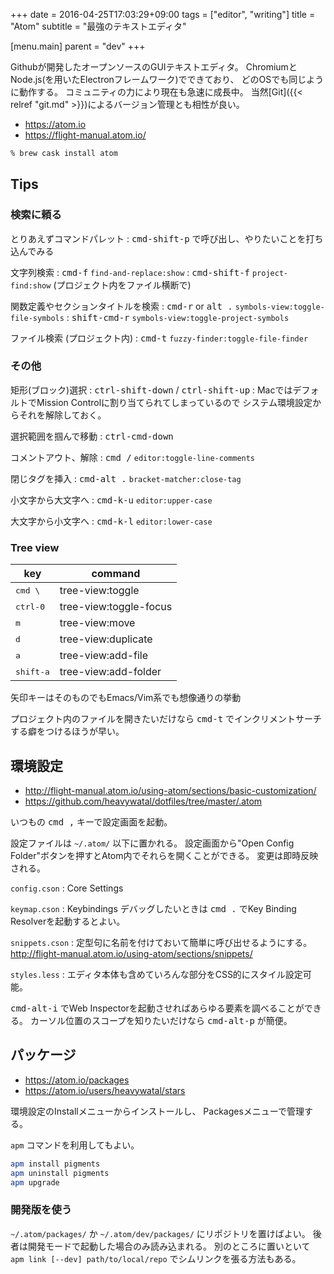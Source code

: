+++
date = 2016-04-25T17:03:29+09:00
tags = ["editor", "writing"]
title = "Atom"
subtitle = "最強のテキストエディタ"

[menu.main]
  parent = "dev"
+++

Githubが開発したオープンソースのGUIテキストエディタ。
ChromiumとNode.js(を用いたElectronフレームワーク)でできており、
どのOSでも同じように動作する。
コミュニティの力により現在も急速に成長中。
当然[Git]({{< relref "git.md" >}})によるバージョン管理とも相性が良い。

- https://atom.io
- https://flight-manual.atom.io/

```sh
% brew cask install atom
```

## Tips

### 検索に頼る

とりあえずコマンドパレット
: <kbd>cmd-shift-p</kbd> で呼び出し、やりたいことを打ち込んでみる

文字列検索
: <kbd>cmd-f</kbd> `find-and-replace:show`
: <kbd>cmd-shift-f</kbd> `project-find:show`
  (プロジェクト内をファイル横断で)

関数定義やセクションタイトルを検索
: <kbd>cmd-r</kbd> or <kbd>alt .</kbd> `symbols-view:toggle-file-symbols`
: <kbd>shift-cmd-r</kbd> `symbols-view:toggle-project-symbols`

ファイル検索 (プロジェクト内)
: <kbd>cmd-t</kbd> `fuzzy-finder:toggle-file-finder`

### その他

矩形(ブロック)選択
: <kbd>ctrl-shift-down</kbd> / <kbd>ctrl-shift-up</kbd>
: MacではデフォルトでMission Controlに割り当てられてしまっているので
  システム環境設定からそれを解除しておく。

選択範囲を掴んで移動
: <kbd>ctrl-cmd-down</kbd>

コメントアウト、解除
: <kbd>cmd /</kbd> `editor:toggle-line-comments`

閉じタグを挿入
: <kbd>cmd-alt .</kbd> `bracket-matcher:close-tag`

小文字から大文字へ
: <kbd>cmd-k-u</kbd> `editor:upper-case`

大文字から小文字へ
: <kbd>cmd-k-l</kbd> `editor:lower-case`

### Tree view

key  | command
---- | ----
<kbd>cmd \\</kbd> | tree-view:toggle
<kbd>ctrl-0</kbd> | tree-view:toggle-focus
<kbd>m</kbd> | tree-view:move
<kbd>d</kbd> | tree-view:duplicate
<kbd>a</kbd> | tree-view:add-file
<kbd>shift-a</kbd> | tree-view:add-folder

矢印キーはそのものでもEmacs/Vim系でも想像通りの挙動

プロジェクト内のファイルを開きたいだけなら
<kbd>cmd-t</kbd> でインクリメントサーチする癖をつけるほうが早い。


## 環境設定

- http://flight-manual.atom.io/using-atom/sections/basic-customization/
- https://github.com/heavywatal/dotfiles/tree/master/.atom

いつもの <kbd>cmd ,</kbd> キーで設定画面を起動。

設定ファイルは `~/.atom/` 以下に置かれる。
設定画面から"Open Config Folder"ボタンを押すとAtom内でそれらを開くことができる。
変更は即時反映される。

`config.cson`
: Core Settings

`keymap.cson`
: Keybindings
  デバッグしたいときは <kbd>cmd .</kbd> でKey Binding Resolverを起動するとよい。

`snippets.cson`
: 定型句に名前を付けておいて簡単に呼び出せるようにする。
  http://flight-manual.atom.io/using-atom/sections/snippets/

`styles.less`
: エディタ本体も含めていろんな部分をCSS的にスタイル設定可能。

<kbd>cmd-alt-i</kbd> でWeb Inspectorを起動させればあらゆる要素を調べることができる。
カーソル位置のスコープを知りたいだけなら <kbd>cmd-alt-p</kbd> が簡便。


## パッケージ

- https://atom.io/packages
- https://atom.io/users/heavywatal/stars

環境設定のInstallメニューからインストールし、
Packagesメニューで管理する。

`apm` コマンドを利用してもよい。
```sh
apm install pigments
apm uninstall pigments
apm upgrade
```

### 開発版を使う

`~/.atom/packages/` か `~/.atom/dev/packages/` にリポジトリを置けばよい。
後者は開発モードで起動した場合のみ読み込まれる。
別のところに置いといて
`apm link [--dev] path/to/local/repo`
でシムリンクを張る方法もある。
